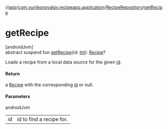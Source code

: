 //[app](../../../index.md)/[com.yuriikonovalov.recipeapp.application](../index.md)/[RecipeRepository](index.md)/[getRecipe](get-recipe.md)

# getRecipe

[androidJvm]\
abstract suspend fun [getRecipe](get-recipe.md)(id: [Int](https://kotlinlang.org/api/latest/jvm/stdlib/kotlin/-int/index.html)): [Recipe](../../com.yuriikonovalov.recipeapp.application.entities/-recipe/index.md)?

Loads a recipe from a local data source for the given [id](get-recipe.md).

#### Return

a [Recipe](../../com.yuriikonovalov.recipeapp.application.entities/-recipe/index.md) with the corresponding [id](get-recipe.md) or null.

#### Parameters

androidJvm

| | |
|---|---|
| id | id to find a recipe for. |

